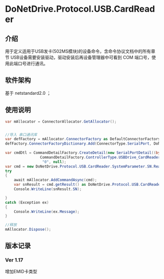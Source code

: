 # DoNetDrive.Protocol.USB.CardReader

## 介绍

用于定义适用于USB发卡(502MS模块)的设备命令，含命令协议文档中的所有章节
USB设备需要安装驱动，驱动安装后再设备管理器中可看到 COM 端口号，使用此端口号进行通讯。



## 软件架构
基于 netstandard2.0 ；



## 使用说明

~~~ c#
var mAllocator = ConnectorAllocator.GetAllocator();


//导入 串口通讯库
var defFactory = mAllocator.ConnectorFactory as DefaultConnectorFactory;
defFactory.ConnectorFactoryDictionary.Add(ConnectorType.SerialPort, DoNetDrive.Connector.COM.SerialPortFactory.GetInstance());
			
var cmdDtl = CommandDetailFactory.CreateDetail(new SerialPortDetail((byte)port, iBaudrate), 
				CommandDetailFactory.ControllerType.USBDrive_CardReader,
                 "0", null);
var cmd = new DoNetDrive.Protocol.USB.CardReader.SystemParameter.SN.ReadSN(cmdDtl);
try
{
    await mAllocator.AddCommandAsync(cmd);
    var snResult = cmd.getResult() as DoNetDrive.Protocol.USB.CardReader.SystemParameter.SN.SN_Result;
    Console.WriteLine(snResult.SN);

}
catch (Exception ex)
{
    Console.WriteLine(ex.Message);
}

//释放
mAllocator.Dispose();
~~~



## 版本记录



### Ver 1.17

增加EMID卡类型